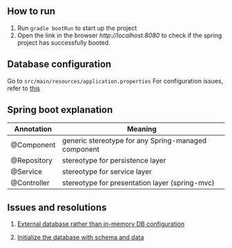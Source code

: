 ## How to run
1. Run `gradle bootRun` to start up the project
2. Open the link in the browser _http://localhost:8080_ to check if the spring project has successfully booted.

## Database configuration
Go to `src/main/resources/application.properties`
For configuration issues, refer to [this](https://stackoverflow.com/questions/43249308/cant-create-a-mysql-database-using-spring-boot)

## Spring boot explanation
| Annotation | Meaning                                             |
|------------|-----------------------------------------------------|
| @Component | generic stereotype for any Spring-managed component |
| @Repository| stereotype for persistence layer                    |
| @Service   | stereotype for service layer                        |
| @Controller| stereotype for presentation layer (spring-mvc)      |


## Issues and resolutions
1. [External database rather than in-memory DB configuration](https://stackoverflow.com/questions/43249308/cant-create-a-mysql-database-using-spring-boot)

2. [Initialize the database with schema and data](https://stackoverflow.com/questions/38040572/spring-boot-loading-initial-data)